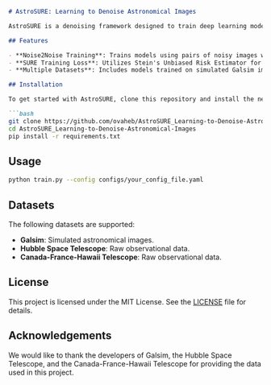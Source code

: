 ```markdown
# AstroSURE: Learning to Denoise Astronomical Images

AstroSURE is a denoising framework designed to train deep learning models to remove noise from astronomical images without requiring access to ground truth data. The models included in this repository were trained on simulated images generated by Galsim, as well as raw data from the Hubble Space Telescope and the Canada-France-Hawaii Telescope. The approach combines Noise2Noise training with SURE (Stein's Unbiased Risk Estimator) training loss.

## Features

- **Noise2Noise Training**: Trains models using pairs of noisy images without needing clean, ground truth images.
- **SURE Training Loss**: Utilizes Stein's Unbiased Risk Estimator for effective denoising without ground truth.
- **Multiple Datasets**: Includes models trained on simulated Galsim images and raw data from Hubble and Canada-France-Hawaii telescopes.

## Installation

To get started with AstroSURE, clone this repository and install the necessary dependencies:

```bash
git clone https://github.com/ovaheb/AstroSURE_Learning-to-Denoise-Astronomical-Images.git
cd AstroSURE_Learning-to-Denoise-Astronomical-Images
pip install -r requirements.txt
```

## Usage

```bash
python train.py --config configs/your_config_file.yaml
```

## Datasets

The following datasets are supported:

- **Galsim**: Simulated astronomical images.
- **Hubble Space Telescope**: Raw observational data.
- **Canada-France-Hawaii Telescope**: Raw observational data.

## License

This project is licensed under the MIT License. See the [LICENSE](LICENSE) file for details.

## Acknowledgements

We would like to thank the developers of Galsim, the Hubble Space Telescope, and the Canada-France-Hawaii Telescope for providing the data used in this project.

```
